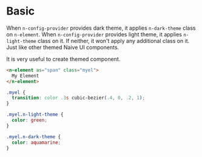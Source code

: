 # Basic
When `n-config-provider` provides dark theme, it applies `n-dark-theme` class on `n-element`. When `n-config-provider` provides light theme, it applies `n-light-theme` class on it. If neither, it won't apply any additional class on it. Just like other themed Naive UI components.

It is very useful to create themed component.

```html
<n-element as="span" class="myel">
  My Element
</n-element>
```
```css
.myel {
  transition: color .3s cubic-bezier(.4, 0, .2, 1);
}

.myel.n-light-theme {
  color: green;
}

.myel.n-dark-theme {
  color: aquamarine;
}
```